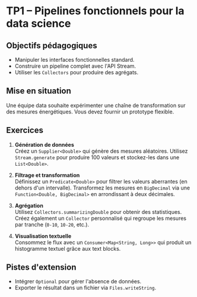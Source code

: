 # TP1 – Pipelines fonctionnels pour la data science

## Objectifs pédagogiques
- Manipuler les interfaces fonctionnelles standard.
- Construire un pipeline complet avec l'API Stream.
- Utiliser les `Collectors` pour produire des agrégats.

## Mise en situation
Une équipe data souhaite expérimenter une chaîne de transformation sur des mesures énergétiques. Vous devez fournir un prototype flexible.

## Exercices
1. **Génération de données**  
   Créez un `Supplier<Double>` qui génère des mesures aléatoires. Utilisez `Stream.generate` pour produire 100 valeurs et stockez-les dans une `List<Double>`.

2. **Filtrage et transformation**  
   Définissez un `Predicate<Double>` pour filtrer les valeurs aberrantes (en dehors d'un intervalle). Transformez les mesures en `BigDecimal` via une `Function<Double, BigDecimal>` en arrondissant à deux décimales.

3. **Agrégation**  
   Utilisez `Collectors.summarizingDouble` pour obtenir des statistiques. Créez également un `Collector` personnalisé qui regroupe les mesures par tranche (`0-10`, `10-20`, etc.).

4. **Visualisation textuelle**  
   Consommez le flux avec un `Consumer<Map<String, Long>>` qui produit un histogramme textuel grâce aux text blocks.

## Pistes d'extension
- Intégrer `Optional` pour gérer l'absence de données.
- Exporter le résultat dans un fichier via `Files.writeString`.
